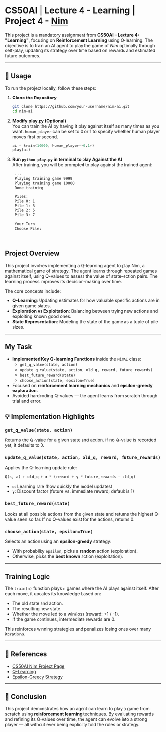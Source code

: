 # CS50AI | Lecture 4 - Learning | Project 4 - [Nim](https://cs50.harvard.edu/ai/2024/projects/4/nim/)

This project is a mandatory assignment from **CS50AI – Lecture 4: "Learning"**, focusing on **Reinforcement Learning** using Q-learning. The objective is to train an AI agent to play the game of _Nim_ optimally through self-play, updating its strategy over time based on rewards and estimated future outcomes.

---

## 📌 Usage

To run the project locally, follow these steps:

1. **Clone the Repository**  
   ```bash
   git clone https://github.com/your-username/nim-ai.git
   cd nim-ai
   ```

2. **Modify play.py (Optional)**  
   You can train the AI by having it play against itself as many times as you want.  `human_player` can be set to 0 or 1 to specify whether human player moves first or second.
   ```python
   ai = train(10000, human_player=<0,1>)
   play(ai)
   ```

3. **Run `python play.py` in terminal to play Against the AI**  
   After training, you will be prompted to play against the trained agent:
   ```bash
    ...
    Playing training game 9999
    Playing training game 10000
    Done training

    Piles:
    Pile 0: 1
    Pile 1: 3
    Pile 2: 5
    Pile 3: 7

    Your Turn
    Choose Pile:
   ```

<br>

## Project Overview

This project involves implementing a Q-learning agent to play Nim, a mathematical game of strategy. The agent learns through repeated games against itself, using Q-values to assess the value of state–action pairs. The learning process improves its decision-making over time.

The core concepts include:

- **Q-Learning**: Updating estimates for how valuable specific actions are in given game states.
- **Exploration vs Exploitation**: Balancing between trying new actions and exploiting known good ones.
- **State Representation**: Modeling the state of the game as a tuple of pile sizes.

---

## My Task

- **Implemented Key Q-learning Functions** inside the `NimAI` class:
  - `get_q_value(state, action)`
  - `update_q_value(state, action, old_q, reward, future_rewards)`
  - `best_future_reward(state)`
  - `choose_action(state, epsilon=True)`
- Focused on **reinforcement learning mechanics** and **epsilon-greedy exploration**.
- Avoided hardcoding Q-values — the agent learns from scratch through trial and error.



## 💡 Implementation Highlights

### `get_q_value(state, action)`
Returns the Q-value for a given state and action. If no Q-value is recorded yet, it defaults to 0.

### `update_q_value(state, action, old_q, reward, future_rewards)`
Applies the Q-learning update rule:

```python
Q(s, a) ← old_q + α * (reward + γ * future_rewards − old_q)
```

- `α`: Learning rate (how quickly the model updates)
- `γ`: Discount factor (future vs. immediate reward; default is 1)

### `best_future_reward(state)`
Looks at all possible actions from the given state and returns the highest Q-value seen so far. If no Q-values exist for the actions, returns 0.

### `choose_action(state, epsilon=True)`
Selects an action using an **epsilon-greedy** strategy:
- With probability `epsilon`, picks a **random** action (exploration).
- Otherwise, picks the **best known** action (exploitation).

---

## Training Logic

The `train(n)` function plays `n` games where the AI plays against itself. After each move, it updates its knowledge based on:

- The old state and action.
- The resulting new state.
- Whether the move led to a win/loss (reward: +1 / -1).
- If the game continues, intermediate rewards are 0.

This reinforces winning strategies and penalizes losing ones over many iterations.

---

## 🔗 References

- [CS50AI Nim Project Page](https://cs50.harvard.edu/ai/2024/projects/4/nim/)
- [Q-Learning](https://en.wikipedia.org/wiki/Q-learning)
- [Epsilon-Greedy Strategy](https://www.geeksforgeeks.org/epsilon-greedy-algorithm-in-reinforcement-learning/)

---

## 🚀 Conclusion

This project demonstrates how an agent can learn to play a game from scratch using **reinforcement learning** techniques. By evaluating rewards and refining its Q-values over time, the agent can evolve into a strong player — all without ever being explicitly told the rules or strategy.